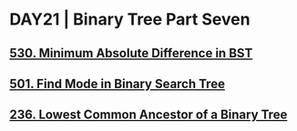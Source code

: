 # DAY21 | Binary Tree Part Seven
## [530. Minimum Absolute Difference in BST](https://leetcode.com/problems/minimum-absolute-difference-in-bst/description/)
## [501. Find Mode in Binary Search Tree](https://leetcode.com/problems/find-mode-in-binary-search-tree/description/)
## [236. Lowest Common Ancestor of a Binary Tree](https://leetcode.com/problems/lowest-common-ancestor-of-a-binary-tree/)

